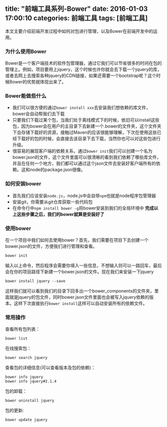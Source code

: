 title: "前端工具系列-Bower"
date: 2016-01-03 17:00:10
categories: 前端工具
tags: [前端工具]
---
本文主要介绍前端开发过程中如何对包进行管理，以及Bower在前端开发中的运用。
<!--more-->
### 为什么使用Bower
Bower是一个客户端技术的软件包管理器，通过它我们可以节省很多的时间在包的管理上。例如，项目要用上jquery，这个时候也许你就会去下载一个jquery的库，或者去网上去搜索各种jquery的CDN链接，如果还需要一个bootstrap呢？这个时候Bower的优势就体现出来了。

### Bower能做些什么
* 我们可以很方便的通过`bower install xxx`去安装我们想依赖的库文件，bower会自动帮我们去下载
* 只要我们下载过某个包，当我们处于离线模式下的时候，依旧可以install这些包，因为bower会在用户的主目录下去新建一个.bower的文件夹，这个文件夹下会存储下载好的资源，接触过Maven的应该很能够理解，下次在使用这些已经下载好的包的时候，会直接去该目录下去下载，当然你也可以对这些包进行升级。
* 很容易的展现客户端的依赖关系，通过`bower init`我们可以创建一个名为bower.json的文件，这个文件里面可以很清晰的看到我们依赖了哪些库文件，并且在任何一个地方，我们都可以通过这个json文件去安装好客户端所有的依赖。这和node的package.json很像。

### 如何安装bower
* 首先我们应该安装`node.js`，node.js中会自带`npm`也就是node程序包管理器
* 安装git，你需要从git仓库获取一些代码包
* 在命令行中`npm install bower -g`将bower安装到我们的全局环境中
**完成以上这些步骤之后，我们的bower就算是安装好了**

### 使用bower
在一个项目中我们如何去使用bower？首先，我们需要在项目下去创建一个bower.json的文件，方便我们进行管理和查看。
```shell
bower init
```
输入以上命令，然后程序会需要你填入一些信息，不想输入则可以一路回车，最后会在你的项目路径下新建一个bower.json的文件。现在我们来安装一下jquery
```shell
bower install jquery --save
```
这样我们就可以看到我们的目录下回多出一个bower_components的文件夹，里面就是jquery的包文件，同时bower.json文件里面也会被写入jquery依赖的版本。这样下次直接执行`bower install`这样可以自动安装所有的依赖文件。

### 常用操作
查看所有包列表：
```shell
bower list
```

在线搜索包：
```shell
bower search jquery
```

查看包的详细信息(可以查看版本及包的依赖)：
```shell
bower info jquery
bower info jquery#2.1.4
```

包的卸载：
```shell
bower uninstall jquery
```

包的更新:
```shell
bower update jquery
```
